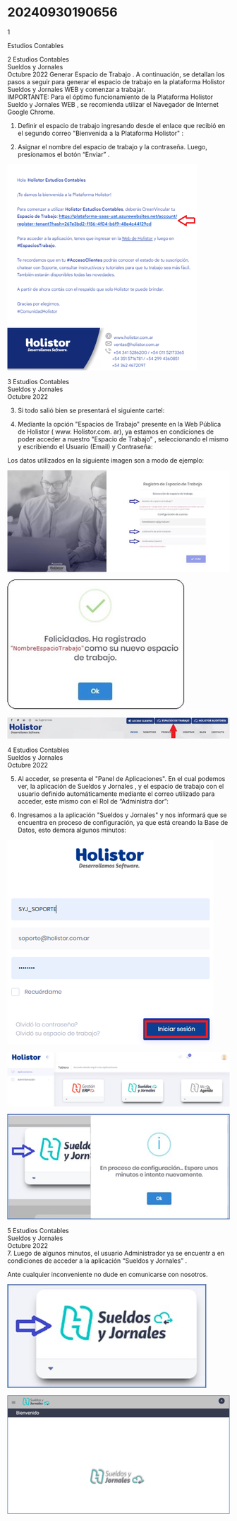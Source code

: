 # 20240930190656

 1 
 
  
Estudios Contables  


 
 
 
 2 Estudios Contables  
Sueldos y Jornales  
Octubre  2022 Generar Espacio de Trabajo . 
A continuación, se detallan los pasos a seguir para generar el espacio de 
trabajo en la plataforma Holistor Sueldos y Jornales WEB  y comenzar a 
trabajar.  
IMPORTANTE:  Para el óptimo funcionamiento de la Plataforma Holistor 
Sueldo y Jornales WEB , se recomienda utilizar el Navegador de Internet 
Google Chrome.  
1. Definir el espacio de trabajo ingresando desde el enlace que recibió 
en el segundo correo "Bienvenida a la Plataforma Holistor" :   
 
 
2. Asignar el nombre del espacio de trabajo y la contraseña. Luego, 
presionamos el botón “Enviar” . 
 


![Image 1 from page 1](images/image_1_1.png)

 
 
 
 3 Estudios Contables  
Sueldos y Jornales  
Octubre  2022  
 
3. Si todo salió bien se presentará el siguiente cartel:  
 
 
 
4. Mediante la opción "Espacios de Trabajo"  presente en la Web 
Pública de Holistor ( www. Holistor.com. ar), ya estamos en 
condiciones de poder acceder a nuestro "Espacio de Trabajo" , 
seleccionando el mismo y escribiendo el Usuario (Email) y 
Contraseña:  
 
 
 
Los datos utilizados en la siguiente imagen son a modo de ejemplo:  
 


![Image 1 from page 2](images/image_2_1.png)

![Image 2 from page 2](images/image_2_2.png)

![Image 3 from page 2](images/image_2_3.png)

 
 
 
 4 Estudios Contables  
Sueldos y Jornales  
Octubre  2022  
 
5. Al acceder, se presenta el "Panel de Aplicaciones".  En el cual 
podemos ver, la aplicación de Sueldos y Jornales , y el espacio de 
trabajo con el usuario definido automáticamente mediante el 
correo utilizado para acceder, este mismo con el Rol de 
“Administra dor”:  
 
 
 
6. Ingresamos a la aplicación "Sueldos y Jornales"  y nos informará que 
se encuentra en proceso de configuración, ya que está creando la 
Base de Datos, esto demora algunos minutos:  
 
 


![Image 1 from page 3](images/image_3_1.png)

![Image 2 from page 3](images/image_3_2.png)

![Image 3 from page 3](images/image_3_3.png)

 
 
 
 5 Estudios Contables  
Sueldos y Jornales  
Octubre  2022  
7. Luego de algunos minutos, el usuario Administrador ya se 
encuentr a en condiciones de acceder a la aplicación “Sueldos y 
Jornales” . 
 
 
 
 
Ante cualquier inconveniente no dude en comunicarse con nosotros.  
 


![Image 1 from page 4](images/image_4_1.png)

![Image 2 from page 4](images/image_4_2.png)

